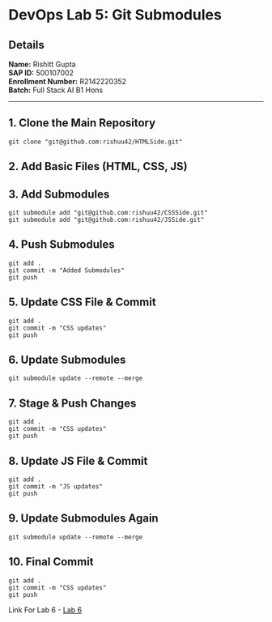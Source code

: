 # DevOps Lab 5: Git Submodules  

## Details  
**Name:** Rishitt Gupta  
**SAP ID:** 500107002  
**Enrollment Number:** R2142220352  
**Batch:** Full Stack AI B1 Hons  

---  

## 1. Clone the Main Repository  
```
git clone "git@github.com:rishuu42/HTMLSide.git"
```  

## 2. Add Basic Files (HTML, CSS, JS)  

## 3. Add Submodules  
```
git submodule add "git@github.com:rishuu42/CSSSide.git"  
git submodule add "git@github.com:rishuu42/JSSide.git"  
```  

## 4. Push Submodules  
```
git add .  
git commit -m "Added Submodules"  
git push  
```  

## 5. Update CSS File & Commit  
```
git add .  
git commit -m "CSS updates"  
git push  
```  

## 6. Update Submodules  
```
git submodule update --remote --merge  
```  

## 7. Stage & Push Changes  
```
git add .  
git commit -m "CSS updates"  
git push  
```  

## 8. Update JS File & Commit  
```
git add .  
git commit -m "JS updates"  
git push  
```  

## 9. Update Submodules Again  
```
git submodule update --remote --merge  
```  

## 10. Final Commit  
```
git add .  
git commit -m "CSS updates"  
git push  
``` 
Link For Lab 6 - [Lab 6](./Rishitt_Gupta_DevOps_Lab_6.md)